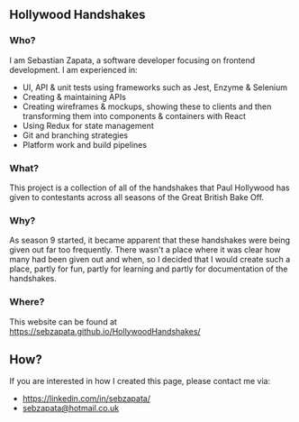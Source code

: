 ## Hollywood Handshakes

### Who?

I am Sebastian Zapata, a software developer focusing on frontend development.
I am experienced in:
* UI, API & unit tests using frameworks such as Jest, Enzyme & Selenium
* Creating & maintaining APIs
* Creating wireframes & mockups, showing these to clients and then transforming them into components & containers with React
* Using Redux for state management
* Git and branching strategies
* Platform work and build pipelines

### What?

This project is a collection of all of the handshakes that Paul Hollywood has given to contestants across all seasons of the Great British Bake Off.

### Why?

As season 9 started, it became apparent that these handshakes were being given out far too frequently. 
There wasn't a place where it was clear how many had been given out and when, so I decided that I would create such a place, partly for fun, partly for learning and partly for documentation of the handshakes. 

### Where?

This website can be found at https://sebzapata.github.io/HollywoodHandshakes/

## How?

If you are interested in how I created this page, please contact me via:
* https://linkedin.com/in/sebzapata/
* sebzapata@hotmail.co.uk
